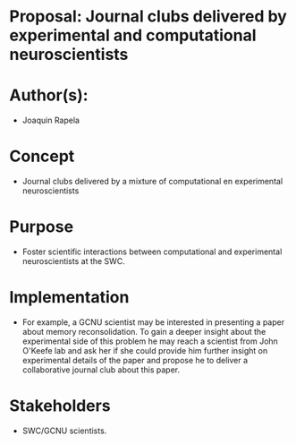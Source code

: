 Proposal: Journal clubs delivered by experimental and computational neuroscientists
===================================================================================

# Author(s):

- Joaquin Rapela


# Concept

- Journal clubs delivered by a mixture of computational en experimental neuroscientists


# Purpose

- Foster scientific interactions between computational and experimental neuroscientists at the SWC.


# Implementation

- For example, a GCNU scientist may be interested in presenting a paper about memory reconsolidation. To gain a deeper insight about the experimental side of this problem he may reach a scientist from John O'Keefe lab and ask her if she could provide him further insight on experimental details of the paper and propose he to deliver a collaborative journal club about this paper.

# Stakeholders

- SWC/GCNU scientists.

